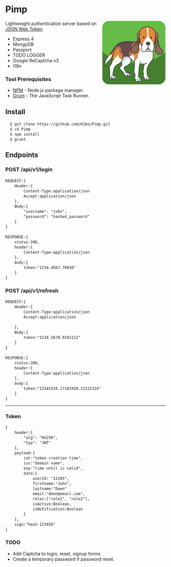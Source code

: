 # Pimp
<img align="right" src="https://raw.githubusercontent.com/Kibo/Pimp/master/public/img/pimp_logo_200.png">

Lightweight authentication server based on [JSON Web Token](https://jwt.io/introduction/).

- Express 4
- MongoDB
- Passport
- TODO LOGGER
- Google ReCaptcha v3
- I18n

### Tool Prerequisites

- [NPM](https://npmjs.org) - Node.js package manager.
- [Grunt](http://gruntjs.com/) - The JavaScript Task Runner.

## Install
```
  $ git clone https://github.com/Kibo/Pimp.git
  $ cd Pimp
  $ npm install 
  $ grunt
```
## Endpoints
### POST /api/v1/login
```
REQUEST:{
	Header:{
		Content-Type:application/json
		Accept:application/json
	},
	Body:{
	 	"username": "john",
    	"password": "hashed_password"
	}
}

RESPONSE:{
	status:200,
	header:{
		Content-Type:application/json
	},
	body:{		
		token:"1234.4567.78910"
	}
}
```

### POST /api/v1/refresh
```
REQUEST:{
	Header:{
		Content-Type:application/json
		Accept:application/json

	},
	Body:{
		token:"1234.5678.9101112" 
	}
}

RESPONSE:{
	status:200,
	header:{
		Content-Type:application/json
	},
	body:{		
		token:"13141516.17181920.21222324"
	}
}
```
***
### Token
```
{
    header:{
        "alg": "HS256",
        "typ": "JWT"
    },
    payload:{
		iat:"token creation time",
		iss:"domain name",
		exp:"time until is valid",
		data:{
			userId: "12345",
			firstname:"John",
			lastname:"Deen"
			email:"deen@email.com",
			roles:["role1", "role2"],
			isActive:Boolean,
			isNotification:Boolean
		}
    },
    sign:"hash-123456"
}
```

### TODO
- Add Captcha to login, reset, signup forms
- Create a temporary password if password reset.

